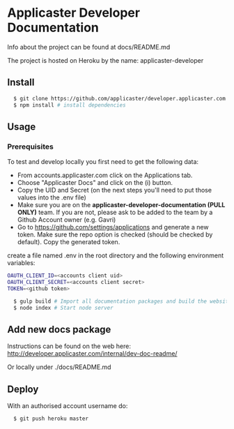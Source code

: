 # Applicaster Developer Documentation
Info about the project can be found at docs/README.md

The project is hosted on Heroku by the name: applicaster-developer

## Install


```bash
  $ git clone https://github.com/applicaster/developer.applicaster.com.git
  $ npm install # install dependencies
```

## Usage

### Prerequisites
To test and develop locally you first need to get the following data:

* From accounts.applicaster.com click on the Applications tab.
* Choose "Applicaster Docs" and click on the (i) button.
* Copy the UID and Secret (on the next steps you'll need to put those values
into the .env file)
* Make sure you are on the **applicaster-developer-documentation (PULL ONLY)**
team. If you are not, please ask to be added to the team by a Github Account
owner (e.g. Gavri)
* Go to https://github.com/settings/applications and generate a new token.
Make sure the repo option is checked (should be checked by default).
Copy the generated token.


create a file named .env in the root directory and the following environment 
variables:

```bash
OAUTH_CLIENT_ID=<accounts client uid>
OAUTH_CLIENT_SECRET=<accounts client secret>
TOKEN=<github token> 
```

```bash
  $ gulp build # Import all documentation packages and build the website
  $ node index # Start node server
```

## Add new docs package

Instructions can be found on the web here:
http://developer.applicaster.com/internal/dev-doc-readme/

Or locally under ./docs/README.md 


## Deploy

With an authorised account username do:
```bash
  $ git push heroku master
```
